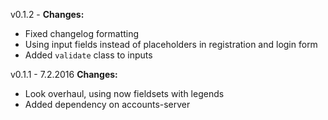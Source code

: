 v0.1.2 -
**Changes:**
* Fixed changelog formatting
* Using input fields instead of placeholders in registration and login form
* Added `validate` class to inputs

v0.1.1 - 7.2.2016
**Changes:**
* Look overhaul, using now fieldsets with legends
* Added dependency on accounts-server
